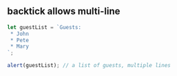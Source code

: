 ## backtick allows multi-line
```javascript
let guestList = `Guests:
 * John
 * Pete
 * Mary
`;

alert(guestList); // a list of guests, multiple lines
```
